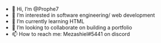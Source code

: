 - 👋 Hi, I’m @Prophe7
- 👀 I’m interested in software engineering/ web development 
- 🌱 I’m currently learning HTML
- 💞️ I’m looking to collaborate on building a portfolio 
- 📫 How to reach me: Mezashiel#5441 on discord 

<!---
Prophe7/Prophe7 is a ✨ special ✨ repository because its `README.md` (this file) appears on your GitHub profile.
You can click the Preview link to take a look at your changes.
--->
